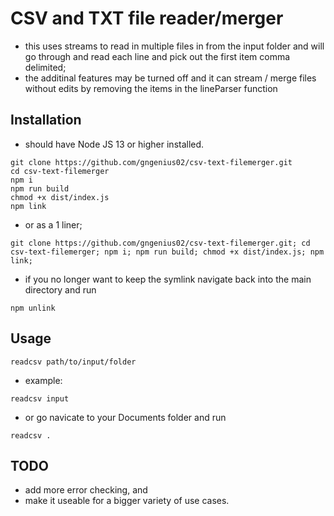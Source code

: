 # CSV and TXT file reader/merger

- this uses streams to read in multiple files in from the input folder and will go through and read each line and pick out the first item comma delimited;
- the additinal features may be turned off and it can stream / merge files without edits by removing the items in the lineParser function

## Installation

- should have Node JS 13 or higher installed.

```
git clone https://github.com/gngenius02/csv-text-filemerger.git
cd csv-text-filemerger
npm i
npm run build
chmod +x dist/index.js
npm link
```

- or as a 1 liner;

`git clone https://github.com/gngenius02/csv-text-filemerger.git; cd csv-text-filemerger; npm i; npm run build; chmod +x dist/index.js; npm link;`

- if you no longer want to keep the symlink navigate back into the main directory and run

`npm unlink`

## Usage

`readcsv path/to/input/folder`

- example:

`readcsv input`

- or go navicate to your Documents folder and run

`readcsv .`

## TODO

- add more error checking, and
- make it useable for a bigger variety of use cases.
